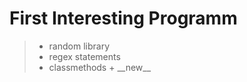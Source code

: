 <h1>First Interesting Programm</h1>

<blockquote><ul>
  <li> random library
  <li> regex statements
  <li> classmethods + __new__
